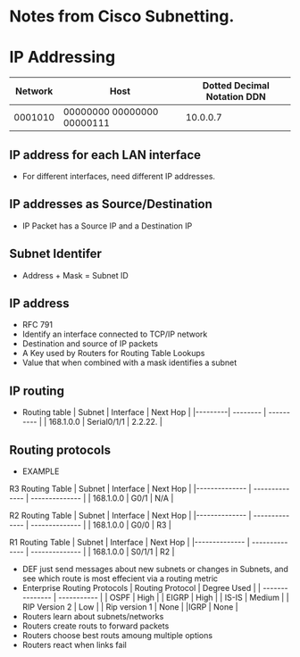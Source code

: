 # Notes from Cisco Subnetting. 

# IP Addressing 
| Network   | Host | Dotted Decimal Notation DDN | 
|--------------- | --------------- | --------| 
| 0001010 | 00000000 00000000 00000111 | 10.0.0.7 |

## IP address for each LAN interface
- For different interfaces, need different IP addresses.


## IP addresses as Source/Destination
- IP Packet has a Source IP and a Destination IP

## Subnet Identifer
- Address + Mask = Subnet ID

## IP address
- RFC 791
- Identify an interface connected to TCP/IP network
- Destination and source of IP packets
- A Key used by Routers for Routing Table Lookups
- Value that when combined with a mask identifies a subnet

## IP routing 
- Routing table 
| Subnet    | Interface | Next Hop |
|---------| -------- | ---------- |
| 168.1.0.0 | Serial0/1/1 | 2.2.22. |

## Routing protocols 
- EXAMPLE 

R3 Routing  Table
| Subnet | Interface |  Next Hop |
|-------------- | -------------- | -------------- |
| 168.1.0.0 | G0/1 | N/A |

R2 Routing  Table
| Subnet | Interface |  Next Hop |
|-------------- | -------------- | -------------- |
| 168.1.0.0 | G0/0 | R3 |

R1 Routing  Table
| Subnet | Interface |  Next Hop |
|-------------- | -------------- | -------------- |
| 168.1.0.0 | S0/1/1 | R2 |

- DEF just send messages about new subnets or changes in Subnets, and see which route is most effecient via a routing metric
- Enterprise Routing Protocols
| Routing Protocol | Degree Used |
| --------------- | ----------- |
| OSPF  | High |
| EIGRP | High |
| IS-IS | Medium |
| RIP Version 2 | Low |
| Rip version 1 | None |
|IGRP | None |
- Routers learn about subnets/networks
- Routers create routs to forward packets
- Routers choose best routs amoung multiple options 
- Routers react when links fail




